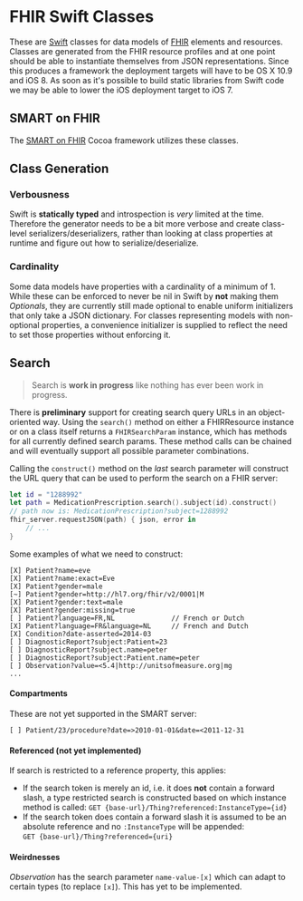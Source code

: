 FHIR Swift Classes
==================

These are [Swift](https://developer.apple.com/swift/) classes for data models of [FHIR](http://hl7.org/implement/standards/fhir/) elements and resources.
Classes are generated from the FHIR resource profiles and at one point should be able to instantiate themselves from JSON representations.
Since this produces a framework the deployment targets will have to be OS X 10.9 and iOS 8.
As soon as it's possible to build static libraries from Swift code we may be able to lower the iOS deployment target to iOS 7.


SMART on FHIR
-------------

The [SMART on FHIR](https://github.com/p2/SMART-on-FHIR-Cocoa) Cocoa framework utilizes these classes.


Class Generation
----------------

### Verbousness

Swift is **statically typed** and introspection is _very_ limited at the time.
Therefore the generator needs to be a bit more verbose and create class-level serializers/deserializers, rather than looking at class properties at runtime and figure out how to serialize/deserialize.


### Cardinality

Some data models have properties with a cardinality of a minimum of 1.
While these can be enforced to never be nil in Swift by **not** making them _Optionals_, they are currently still made optional to enable uniform initializers that only take a JSON dictionary.
For classes representing models with non-optional properties, a convenience initializer is supplied to reflect the need to set those properties without enforcing it.


Search
------

> Search is **work in progress** like nothing has ever been work in progress.

There is **preliminary** support for creating search query URLs in an object-oriented way.
Using the `search()` method on either a FHIRResource instance or on a class itself returns a `FHIRSearchParam` instance, which has methods for all currently defined search params.
These method calls can be chained and will eventually support all possible parameter combinations.

Calling the `construct()` method on the _last_ search parameter will construct the URL query that can be used to perform the search on a FHIR server:

```swift
let id = "1288992"
let path = MedicationPrescription.search().subject(id).construct()
// path now is: MedicationPrescription?subject=1288992
fhir_server.requestJSON(path) { json, error in
    // ...
}
```

Some examples of what we need to construct:

```
[X] Patient?name=eve
[X] Patient?name:exact=Eve
[X] Patient?gender=male
[~] Patient?gender=http://hl7.org/fhir/v2/0001|M
[X] Patient?gender:text=male
[X] Patient?gender:missing=true
[ ] Patient?language=FR,NL              // French or Dutch
[X] Patient?language=FR&language=NL     // French and Dutch
[X] Condition?date-asserted=2014-03
[ ] DiagnosticReport?subject:Patient=23
[ ] DiagnosticReport?subject.name=peter
[ ] DiagnosticReport?subject:Patient.name=peter
[ ] Observation?value=<5.4|http://unitsofmeasure.org|mg
...
```

#### Compartments

These are not yet supported in the SMART server:

```
[ ] Patient/23/procedure?date=>2010-01-01&date=<2011-12-31
```

#### Referenced (not yet implemented)

If search is restricted to a reference property, this applies:

- If the search token is merely an id, i.e. it does **not** contain a forward slash, a type restricted search is constructed based on which instance method is called:
    `GET {base-url}/Thing?referenced:InstanceType={id}`
- If the search token does contain a forward slash it is assumed to be an absolute reference and no `:InstanceType` will be appended:  
    `GET {base-url}/Thing?referenced={uri}`

#### Weirdnesses

_Observation_ has the search parameter `name-value-[x]` which can adapt to certain types (to replace `[x]`).
This has yet to be implemented.
